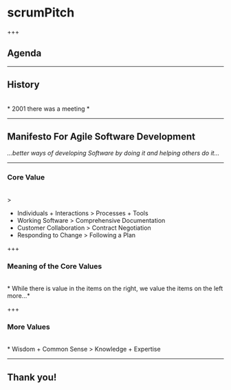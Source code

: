# scrumPitch

+++

## Agenda

---

## **History**
<br>
* 2001 there was a meeting
* 

---

## Manifesto For Agile Software Development

*...better ways of developing Software by doing it and helping others do it...*

---

### Core Value
 <br>>
* Individuals + Interactions > Processes + Tools
* Working Software > Comprehensive Documentation
* Customer Collaboration > Contract Negotiation
* Responding to Change > Following a Plan

+++

### Meaning of the Core Values
<br>
* While there is value in the items on the right, we value the items on the left more...*

+++

### More Values
<br>
* Wisdom + Common Sense > Knowledge + Expertise
	
---

## Thank you!

